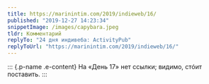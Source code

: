```yaml
---
title: https://marinintim.com/2019/indieweb/16/
published: "2019-12-27 14:23:34"
snippetImage: /images/capybara.jpeg
tldr: Комментарий
replyTo: "24 дня индивеба: ActivityPub"
replyToUrl: "https://marinintim.com/2019/indieweb/16/"
---
```


::: {.p-name .e-content}
На «День 17» нет ссылки; видимо, стóит поставить.
:::
